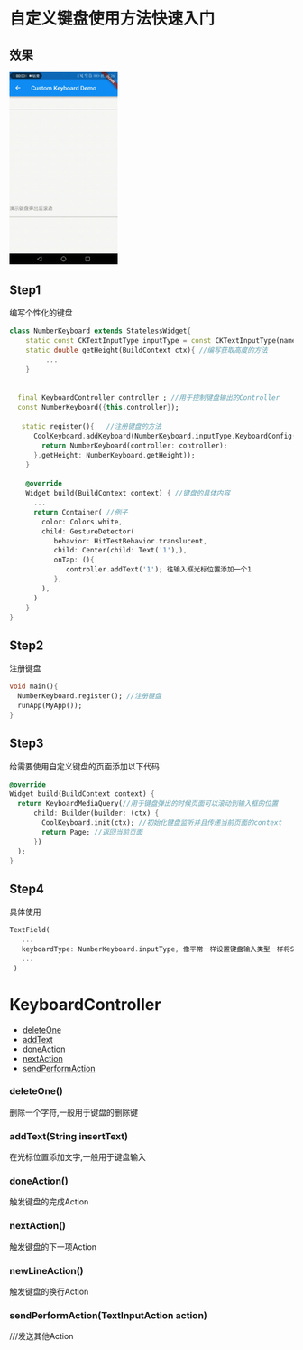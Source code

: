 # 自定义键盘使用方法快速入门

## 效果

<img width="38%" height="38%" src="./images/custom_keyboard.gif"/>

## Step1
编写个性化的键盘

```dart
class NumberKeyboard extends StatelessWidget{
    static const CKTextInputType inputType = const CKTextInputType(name:'CKNumberKeyboard'); //定义InputType类型
    static double getHeight(BuildContext ctx){ //编写获取高度的方法
         ...
    }


  final KeyboardController controller ; //用于控制键盘输出的Controller
  const NumberKeyboard({this.controller});

   static register(){   //注册键盘的方法
      CoolKeyboard.addKeyboard(NumberKeyboard.inputType,KeyboardConfig(builder: (context,controller){
        return NumberKeyboard(controller: controller);
      },getHeight: NumberKeyboard.getHeight));
    }

    @override
    Widget build(BuildContext context) { //键盘的具体内容
      ...
      return Container( //例子
        color: Colors.white,
        child: GestureDetector(
           behavior: HitTestBehavior.translucent,
           child: Center(child: Text('1'),),
           onTap: (){
              controller.addText('1'); 往输入框光标位置添加一个1
           },
        ),
      )
    }
}
```

## Step2
注册键盘

```dart
void main(){
  NumberKeyboard.register(); //注册键盘
  runApp(MyApp());
}
```

## Step3
给需要使用自定义键盘的页面添加以下代码

```dart
@override
Widget build(BuildContext context) {
  return KeyboardMediaQuery(//用于键盘弹出的时候页面可以滚动到输入框的位置
      child: Builder(builder: (ctx) {
        CoolKeyboard.init(ctx); //初始化键盘监听并且传递当前页面的context
        return Page; //返回当前页面
      })
  );
}
```


## Step4
具体使用
```dart
TextField(
   ...
   keyboardType: NumberKeyboard.inputType, 像平常一样设置键盘输入类型一样将Step2编写的inputType传递进去
   ...
 )
```

# KeyboardController


- [deleteOne](#deleteOne)
- [addText](#addText)
- [doneAction](#doneAction)
- [nextAction](#nextAction)
- [sendPerformAction](#sendPerformAction)


### deleteOne()
删除一个字符,一般用于键盘的删除键

### addText(String insertText)
在光标位置添加文字,一般用于键盘输入

### doneAction()
触发键盘的完成Action

### nextAction()
触发键盘的下一项Action

### newLineAction()
触发键盘的换行Action

### sendPerformAction(TextInputAction action)
///发送其他Action

